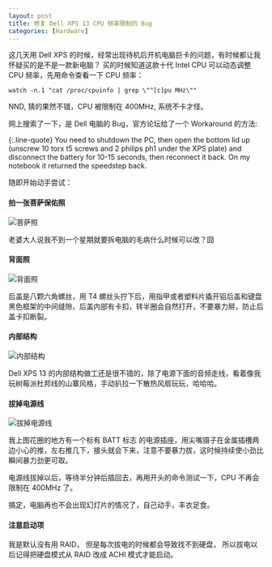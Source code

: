 ```yaml
---
layout: post
title: 修复 Dell XPS 13 CPU 频率限制的 Bug
categories: [Hardware]
---
```


这几天用 Dell XPS 的时候，经常出现待机后开机电脑巨卡的问题，有时候都让我怀疑买的是不是一款新电脑？
买的时候知道这款十代 Intel CPU 可以动态调整 CPU 频率，先用命令查看一下 CPU 频率：

```
watch -n.1 "cat /proc/cpuinfo | grep \"^[c]pu MHz\""
```

NND, 猜的果然不错，CPU 被限制在 400MHz, 系统不卡才怪。

网上搜索了一下，是 Dell 电脑的 Bug，官方论坛给了一个 Workaround 的方法:

{:.line-quote}
You need to shutdown the PC, then open the bottom lid up (unscrew 10 torx t5 screws and 2 philips ph1 under the XPS plate) and disconnect the battery for 10-15 seconds, then reconnect it back. On my notebook it returned the speedstep back.

随即开始动手尝试：

#### 拍一张菩萨保佑照
![菩萨照]({{site.url}}/pics/fix-dell-xps-cpu-limit/4.jpg)

老婆大人说我不到一个星期就要拆电脑的毛病什么时候可以改？囧

#### 背面照
![背面照]({{site.url}}/pics/fix-dell-xps-cpu-limit/3.jpg)

后盖是八颗六角螺丝，用 T4 螺丝头拧下后，用指甲或者塑料片撬开铝后盖和键盘黑色框架的中间缝隙，后盖内部有卡扣，转半圈会自然打开，不要暴力掰，防止后盖卡扣断裂。

#### 内部结构
![内部结构]({{site.url}}/pics/fix-dell-xps-cpu-limit/2.jpg)

Dell XPS 13 的内部结构做工还是很不错的，除了电源下面的音频走线，看着像我玩树莓派杜邦线的山寨风格，手动扒拉一下散热风扇玩玩，哈哈哈。

#### 拔掉电源线

![拔掉电源线]({{site.url}}/pics/fix-dell-xps-cpu-limit/1.jpg)

我上图花圈的地方有一个标有 BATT 标志 的电源插座，用尖嘴镊子在金属插槽两边小心的推，左右推几下，接头就会下来，注意不要暴力拔，这时候持续使小劲比瞬间暴力劲更可取。

电源线拔掉以后，等待半分钟后插回去，再用开头的命令测试一下，CPU 不再会限制在 400MHz 了。

搞定，电脑再也不会出现幻灯片的情况了，自己动手，丰衣足食。

#### 注意启动项
我是默认没有用 RAID， 但是每次拔电的时候都会导致找不到硬盘， 所以拔电以后记得把硬盘模式从 RAID 改成 ACHI 模式才能启动。
